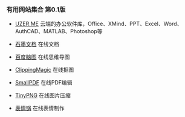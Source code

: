    ### 有用网站集合 第0.1版

 - [UZER.ME](https://uzer.me/)
	 云端的办公软件库，Office、XMind、PPT、Excel、Word、AuthCAD、MATLAB、Photoshop等
	 
- [石墨文档](https://shimo.im)
	 在线文档
	
- [百度脑图](http://naotu.baidu.com/)
	 在线思维导图
	 
- [ClippingMagic](https://clippingmagic.com/)
 	在线抠图

- [SmallPDF](https://smallpdf.com/cn)
 	在线PDF编辑
	
- [TinyPNG](https://tinypng.com/)
  	在线图片压缩
	
- [表情锅](https://app.xuty.tk/static/app/index.html)
	在线表情制作
